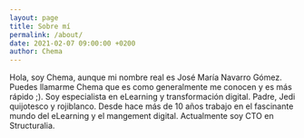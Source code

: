 ```yaml
---
layout: page
title: Sobre mí
permalink: /about/
date: 2021-02-07 09:00:00 +0200
author: Chema
---
```

Hola, soy Chema, aunque mi nombre real es José María Navarro Gómez. Puedes llamarme Chema que es como generalmente me conocen y es más rápido ;).  Soy especialista en eLearning y transformación digital. Padre, Jedi quijotesco y rojiblanco. Desde hace más de 10 años trabajo en el fascinante mundo del eLearning y el mangement digital. Actualmente soy CTO en Structuralia. 